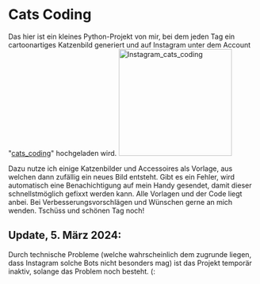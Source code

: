# Cats Coding

Das hier ist ein kleines Python-Projekt von mir, bei dem jeden Tag ein cartoonartiges Katzenbild generiert und auf Instagram  unter dem Account "[cats_coding](https://www.instagram.com/cats_coding/)" hochgeladen wird.
<img src="https://i.ibb.co/WpDJVS8/cats.png" alt="Instagram_cats_coding" width="228" height="216">

Dazu nutze ich einige Katzenbilder und Accessoires als Vorlage, aus welchen dann zufällig ein neues Bild entsteht. Gibt es ein Fehler, wird automatisch eine Benachichtigung auf mein Handy gesendet, damit dieser schnellstmöglich gefixxt werden kann.
Alle Vorlagen und der Code liegt anbei.
Bei Verbesserungsvorschlägen und Wünschen gerne an mich wenden.
Tschüss und schönen Tag noch!

## Update, 5. März 2024:
Durch technische Probleme (welche wahrscheinlich dem zugrunde liegen, dass Instagram solche Bots nicht besonders mag) ist das Projekt temporär inaktiv, solange das Problem noch besteht. (:
